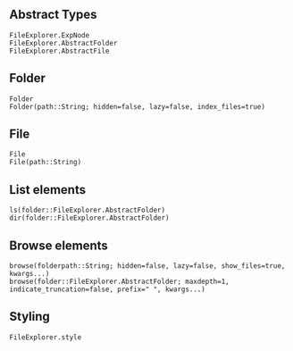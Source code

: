 ## Abstract Types
```@docs
FileExplorer.ExpNode
FileExplorer.AbstractFolder
FileExplorer.AbstractFile
```

## Folder
```@docs
Folder
Folder(path::String; hidden=false, lazy=false, index_files=true)
```

## File
```@docs
File
File(path::String)
```

## List elements
```@docs
ls(folder::FileExplorer.AbstractFolder)
dir(folder::FileExplorer.AbstractFolder)
```

## Browse elements
```@docs
browse(folderpath::String; hidden=false, lazy=false, show_files=true, kwargs...)
browse(folder::FileExplorer.AbstractFolder; maxdepth=1, indicate_truncation=false, prefix=" ", kwargs...)
```

## Styling
```@docs
FileExplorer.style
```